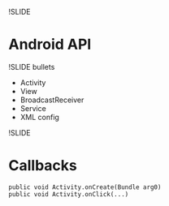!SLIDE

# Android API #

!SLIDE bullets

* Activity
* View
* BroadcastReceiver
* Service
* XML config

!SLIDE
# Callbacks #

    public void Activity.onCreate(Bundle arg0)
    public void Activity.onClick(...)
    
